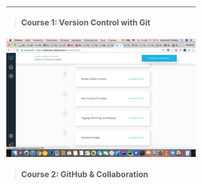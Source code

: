 --------------------
>## Course 1: Version Control with Git
![Task_2](/img/Course_2.1.png)
--------------------
>## Course 2: GitHub & Collaboration

